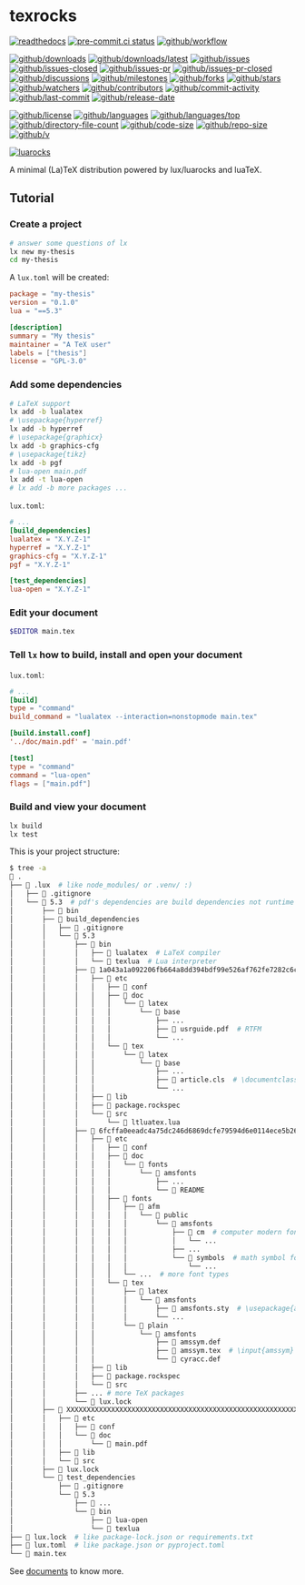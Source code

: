 # texrocks

[![readthedocs](https://shields.io/readthedocs/texrocks)](https://texrocks.readthedocs.io)
[![pre-commit.ci status](https://results.pre-commit.ci/badge/github/ustctug/texrocks/main.svg)](https://results.pre-commit.ci/latest/github/ustctug/texrocks/main)
[![github/workflow](https://github.com/ustctug/texrocks/actions/workflows/main.yml/badge.svg)](https://github.com/ustctug/texrocks/actions)

[![github/downloads](https://shields.io/github/downloads/ustctug/texrocks/total)](https://github.com/ustctug/texrocks/releases)
[![github/downloads/latest](https://shields.io/github/downloads/ustctug/texrocks/latest/total)](https://github.com/ustctug/texrocks/releases/latest)
[![github/issues](https://shields.io/github/issues/ustctug/texrocks)](https://github.com/ustctug/texrocks/issues)
[![github/issues-closed](https://shields.io/github/issues-closed/ustctug/texrocks)](https://github.com/ustctug/texrocks/issues?q=is%3Aissue+is%3Aclosed)
[![github/issues-pr](https://shields.io/github/issues-pr/ustctug/texrocks)](https://github.com/ustctug/texrocks/pulls)
[![github/issues-pr-closed](https://shields.io/github/issues-pr-closed/ustctug/texrocks)](https://github.com/ustctug/texrocks/pulls?q=is%3Apr+is%3Aclosed)
[![github/discussions](https://shields.io/github/discussions/ustctug/texrocks)](https://github.com/ustctug/texrocks/discussions)
[![github/milestones](https://shields.io/github/milestones/all/ustctug/texrocks)](https://github.com/ustctug/texrocks/milestones)
[![github/forks](https://shields.io/github/forks/ustctug/texrocks)](https://github.com/ustctug/texrocks/network/members)
[![github/stars](https://shields.io/github/stars/ustctug/texrocks)](https://github.com/ustctug/texrocks/stargazers)
[![github/watchers](https://shields.io/github/watchers/ustctug/texrocks)](https://github.com/ustctug/texrocks/watchers)
[![github/contributors](https://shields.io/github/contributors/ustctug/texrocks)](https://github.com/ustctug/texrocks/graphs/contributors)
[![github/commit-activity](https://shields.io/github/commit-activity/w/ustctug/texrocks)](https://github.com/ustctug/texrocks/graphs/commit-activity)
[![github/last-commit](https://shields.io/github/last-commit/ustctug/texrocks)](https://github.com/ustctug/texrocks/commits)
[![github/release-date](https://shields.io/github/release-date/ustctug/texrocks)](https://github.com/ustctug/texrocks/releases/latest)

[![github/license](https://shields.io/github/license/ustctug/texrocks)](https://github.com/ustctug/texrocks/blob/main/LICENSE)
[![github/languages](https://shields.io/github/languages/count/ustctug/texrocks)](https://github.com/ustctug/texrocks)
[![github/languages/top](https://shields.io/github/languages/top/ustctug/texrocks)](https://github.com/ustctug/texrocks)
[![github/directory-file-count](https://shields.io/github/directory-file-count/ustctug/texrocks)](https://github.com/ustctug/texrocks)
[![github/code-size](https://shields.io/github/languages/code-size/ustctug/texrocks)](https://github.com/ustctug/texrocks)
[![github/repo-size](https://shields.io/github/repo-size/ustctug/texrocks)](https://github.com/ustctug/texrocks)
[![github/v](https://shields.io/github/v/release/ustctug/texrocks)](https://github.com/ustctug/texrocks)

[![luarocks](https://img.shields.io/luarocks/v/Freed-Wu/texrocks)](https://luarocks.org/modules/Freed-Wu/texrocks)

A minimal (La)TeX distribution powered by lux/luarocks and luaTeX.

## Tutorial

### Create a project

```sh
# answer some questions of lx
lx new my-thesis
cd my-thesis

```

A `lux.toml` will be created:

```toml
package = "my-thesis"
version = "0.1.0"
lua = "==5.3"

[description]
summary = "My thesis"
maintainer = "A TeX user"
labels = ["thesis"]
license = "GPL-3.0"
```

### Add some dependencies

```sh
# LaTeX support
lx add -b lualatex
# \usepackage{hyperref}
lx add -b hyperref
# \usepackage{graphicx}
lx add -b graphics-cfg
# \usepackage{tikz}
lx add -b pgf
# lua-open main.pdf
lx add -t lua-open
# lx add -b more packages ...
```

`lux.toml`:

```toml
# ...
[build_dependencies]
lualatex = "X.Y.Z-1"
hyperref = "X.Y.Z-1"
graphics-cfg = "X.Y.Z-1"
pgf = "X.Y.Z-1"

[test_dependencies]
lua-open = "X.Y.Z-1"
```

### Edit your document

```sh
$EDITOR main.tex
```

### Tell `lx` how to build, install and open your document

`lux.toml`:

```toml
# ...
[build]
type = "command"
build_command = "lualatex --interaction=nonstopmode main.tex"

[build.install.conf]
'../doc/main.pdf' = 'main.pdf'

[test]
type = "command"
command = "lua-open"
flags = ["main.pdf"]
```

### Build and view your document

```sh
lx build
lx test
```

This is your project structure:

```sh
$ tree -a
 .
├──  .lux  # like node_modules/ or .venv/ :)
│   ├──  .gitignore
│   └──  5.3  # pdf's dependencies are build dependencies not runtime
│       ├──  bin
│       ├──  build_dependencies
│       │   ├──  .gitignore
│       │   └──  5.3
│       │       ├──  bin
│       │       │   ├──  lualatex  # LaTeX compiler
│       │       │   └──  texlua  # Lua interpreter
│       │       ├──  1a043a1a092206fb664a8dd394bdf99e526af762fe7282c6ccf49bc0ec23521e-latex-base@2024.11.01-2
│       │       │   ├──  etc
│       │       │   │   ├──  conf
│       │       │   │   ├──  doc
│       │       │   │   │   └──  latex
│       │       │   │   │       └──  base
│       │       │   │   │           ├── ...
│       │       │   │   │           ├──  usrguide.pdf  # RTFM
│       │       │   │   │           └── ...
│       │       │   │   └──  tex
│       │       │   │       └──  latex
│       │       │   │           └──  base
│       │       │   │               ├── ...
│       │       │   │               ├──  article.cls  # \documentclass{article}
│       │       │   │               └── ...
│       │       │   ├──  lib
│       │       │   ├──  package.rockspec
│       │       │   └──  src
│       │       │       └──  ltluatex.lua
│       │       ├──  6fcffa0eeadc4a75dc246d6869dcfe79594d6e0114ece5b260b9216a3d40cdfb-amsfonts@3.04-1
│       │       │   ├──  etc
│       │       │   │   ├──  conf
│       │       │   │   ├──  doc
│       │       │   │   │   └──  fonts
│       │       │   │   │       └──  amsfonts
│       │       │   │   │           ├── ...
│       │       │   │   │           └── 󰂺 README
│       │       │   │   ├──  fonts
│       │       │   │   │   ├──  afm
│       │       │   │   │   │   └──  public
│       │       │   │   │   │       └──  amsfonts
│       │       │   │   │   │           ├──  cm  # computer modern fonts
│       │       │   │   │   │           │   └── ...
│       │       │   │   │   │           ├── ...
│       │       │   │   │   │           └──  symbols  # math symbol fonts
│       │       │   │   │   │               └── ...
│       │       │   │   │   └── ...  # more font types
│       │       │   │   └──  tex
│       │       │   │       ├──  latex
│       │       │   │       │   └──  amsfonts
│       │       │   │       │       ├──  amsfonts.sty  # \usepackage{amsfonts}
│       │       │   │       │       └── ...
│       │       │   │       └──  plain
│       │       │   │           └──  amsfonts
│       │       │   │               ├──  amssym.def
│       │       │   │               ├──  amssym.tex  # \input{amssym}
│       │       │   │               └──  cyracc.def
│       │       │   ├──  lib
│       │       │   ├──  package.rockspec
│       │       │   └──  src
│       │       ├── ... # more TeX packages
│       │       └──  lux.lock
│       ├──  XXXXXXXXXXXXXXXXXXXXXXXXXXXXXXXXXXXXXXXXXXXXXXXXXXXXXXXXXXXXXXXX-my-thesis@0.1.0-1
│       │   ├──  etc
│       │   │   ├──  conf
│       │   │   └──  doc
│       │   │       └──  main.pdf
│       │   ├──  lib
│       │   └──  src
│       ├──  lux.lock
│       └──  test_dependencies
│           ├──  .gitignore
│           └──  5.3
│               ├──  ...
│               └──  bin
│                   ├──  lua-open
│                   └──  texlua
├──  lux.lock  # like package-lock.json or requirements.txt
├──  lux.toml  # like package.json or pyproject.toml
└──  main.tex
```

See [documents](https://texrocks.readthedocs.io/) to know more.
